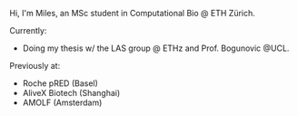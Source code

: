 Hi, I'm Miles, an MSc student in Computational Bio @ ETH Zürich.

Currently:
* Doing my thesis w/ the LAS group @ ETHz and Prof. Bogunovic @UCL.

Previously at:
* Roche pRED (Basel)
* AliveX Biotech (Shanghai)
* AMOLF (Amsterdam)


